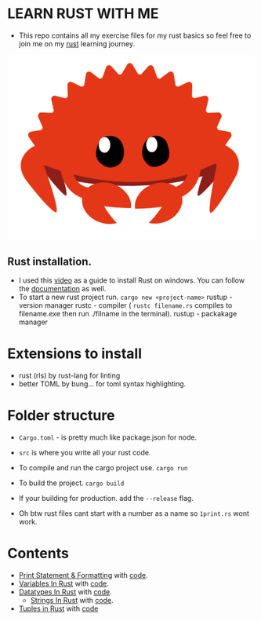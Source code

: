 # LEARN RUST WITH ME

- This repo contains all my exercise files for my rust basics so feel free to join me on my [rust](https://www.rust-lang.org/) learning journey.

![rust muscot](./docs/images/muscot.png)

## Rust installation.

- I used this [video](https://youtu.be/enk0o7eWNsc) as a guide to install Rust on windows. You can follow the [documentation](https://www.rust-lang.org/learn/get-started) as well.
- To start a new rust project run.
  `cargo new <project-name>`
  rustup - version manager
  rustc - compiler ( `rustc filename.rs` compiles to filename.exe then run ./filname in the terminal).
  rustup - packakage manager

# Extensions to install

- rust (rls) by rust-lang for linting
- better TOML by bung... for toml syntax highlighting.

# Folder structure

- `Cargo.toml` - is pretty much like package.json for node.
- `src` is where you write all your rust code.

- To compile and run the cargo project use.
  `cargo run `
- To build the project.
  `cargo build`
- If your building for production. add the `--release` flag.

- Oh btw rust files cant start with a number as a name so `1print.rs` wont work.

# Contents

- [Print Statement & Formatting](/docs/0x1print.md) with [code](/src/print.rs).
- [Variables In Rust](/docs/0x2vars.md) with [code](/src/vars.rs).
- [Datatypes In Rust](/docs/0x03data-types.md) with [code](/src/types.rs).
  - [Strings In Rust](/docs/0x04-Strings.md) with [code](/src/strings.rs).
- [Tuples in Rust](/docs/0x05-Tuples.md) with [code](/src/tuples.rs)
<!-- 52:49 -->
